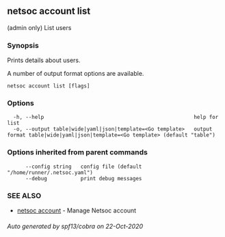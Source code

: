 ## netsoc account list

(admin only) List users

### Synopsis

Prints details about users.

A number of output format options are available.


```
netsoc account list [flags]
```

### Options

```
  -h, --help                                                 help for list
  -o, --output table|wide|yaml|json|template=<Go template>   output format table|wide|yaml|json|template=<Go template> (default "table")
```

### Options inherited from parent commands

```
      --config string   config file (default "/home/runner/.netsoc.yaml")
      --debug           print debug messages
```

### SEE ALSO

* [netsoc account](netsoc_account.md)	 - Manage Netsoc account

###### Auto generated by spf13/cobra on 22-Oct-2020
